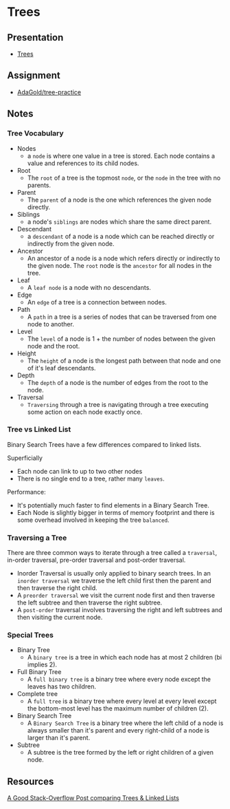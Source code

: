 # Trees

## Presentation
+ [Trees](https://docs.google.com/presentation/d/1UMlgBfobtBKtwhirtFU76XKk9e_oSr9CaUAukN_lvC8/edit#slide=id.g659367895_0_57)

## Assignment
+ [AdaGold/tree-practice](https://github.com/AdaGold/tree-practice)

## Notes

### Tree Vocabulary

-  Nodes
	-  a `node` is where one value in a tree is stored. Each node contains a value and references to its child nodes.
-  Root
	- The `root` of a tree is the topmost `node`, or the `node` in the tree with no parents.  
-  Parent
	- The `parent` of a node is the one which references the given node directly.
-  Siblings
	-  a node's `siblings` are nodes which share the same direct parent.  
-  Descendant
	- a `descendant` of a node is a node which can be reached directly or indirectly from the given node.  
-  Ancestor
	- An ancestor of a node is a node which refers directly or indirectly to the given node.  The `root` node is the `ancestor` for all nodes in the tree.  
-  Leaf
	- A `leaf node` is a node with no descendants.  
-  Edge
	- An `edge` of a tree is a connection between nodes. 
-  Path
	- A `path` in a tree is a series of nodes that can be traversed from one node to another.  
-  Level
	- The `level` of a node is 1 + the number of nodes between the given node and the root.
-  Height 
	-  The `height` of a node is the longest path between that node and one of it's leaf descendants.  
-  Depth
	- The `depth` of a node is the number of edges from the root to the node. 
-  Traversal
	- `Traversing` through a tree is navigating through a tree executing some action on each node exactly once.  



### Tree vs Linked List

Binary Search Trees have a few differences compared to linked lists.

Superficially
-  Each node can link to up to two other nodes
-  There is no single end to a tree, rather many `leaves`.  

Performance:
-  It's potentially much faster to find elements in a Binary Search Tree.  
-  Each Node is slightly bigger in terms of memory footprint and there is some overhead involved in keeping the tree `balanced`.  



### Traversing a Tree

There are three common ways to iterate through a tree called a `traversal`, in-order traversal, pre-order traversal and post-order traversal.  
-  Inorder Traversal is usually only applied to binary search trees.  In an `inorder traversal` we traverse the left child first then the parent and then traverse the right child.  	
-  A `preorder traversal` we visit the current node first and then traverse the left subtree and then traverse the right subtree.
-  A `post-order` traversal involves traversing the right and left subtrees and then visiting the current node.  

### Special Trees

-  Binary Tree
	- A `binary tree` is a tree in which each node has at most 2 children (bi implies 2).
- Full Binary Tree
	- A `full binary tree` is a binary tree where every node except the leaves has two children.  
- Complete tree
	- A `full tree` is a binary tree where every level at every level except the bottom-most level has the maximum number of children (2).  
-  Binary Search Tree
	- A `Binary Search Tree` is a binary tree where the left child of a node is always smaller than it's parent and every right-child of a node is larger than it's parent.  
-  Subtree
	- A subtree is the tree formed by the left or right children of a given node.  



## Resources
[A Good Stack-Overflow Post comparing Trees & Linked Lists](http://stackoverflow.com/a/270094/6840529)

